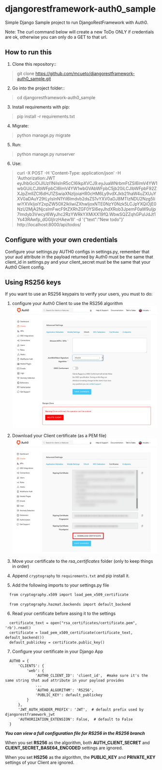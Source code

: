 # djangorestframework-auth0_sample

Simple Django Sample project to run DjangoRestFramework with Auth0.

Note: The curl command below will create a new ToDo ONLY if credentials are ok, otherwise you can only do a GET to that url.

How to run this
-----------
1. Clone this repository::
  >git clone https://github.com/mcueto/djangorestframework-auth0_sample.git

2. Go into the project folder::
  >cd djangorestframework-auth0_sample

3. Install requirements with pip:
  >pip install -r requirements.txt

4. Migrate:
  >python manage.py migrate

5. Run:
  >python manage.py runserver

6. Use:
  >curl -X POST -H 'Content-Type: application/json' -H 'Authorization:JWT  eyJhbGciOiJIUzI1NiIsInR5cCI6IkpXVCJ9.eyJuaWNrbmFtZSI6ImV4YW1wbGUiLCJlbWFpbCI6ImV4YW1wbGVAbWFpbC5jb20iLCJlbWFpbF92ZXJpZmllZCI6dHJ1ZSwiaXNzIjoiaHR0cHM6Ly9vdXJkb21haW4uZXUuYXV0aDAuY29tLyIsInN1YiI6Imdvb2dsZS1vYXV0aDJ8MTIzNDU2Nzg5IiwiYXVkIjoiY2xpZW50X2lkIiwiZXhwIjoxNTE0NzY0Nzk5LCJpYXQiOjE0NzU2MjA2NjcsImFwcF9tZXRhZGF0YSI6eyJhdXRob3JpemF0aW9uIjp7Imdyb3VwcyI6WyJhc2RzYWRkYXMiXX19fQ.WbwSQZZqhGPulJdJt1Ys43RAwfp_dGGljIrzHAew1lI' -d '{"text":"New todo"}' http://localhost:8000/api/todos/

Configure with your own credentials
-----------
Configure your settings.py AUTH0 configs in settings.py, remember that your aud attribute in the payload returned by Auth0 must be the same that client_id in settings.py and your client_secret must be the same that your Auth0 Client config.

Using RS256 keys
-----------
If you want to use an RS256 keypairs to verify your users, you must to do:
1. configure your Auth0 Client to use the RS256 algorithm
  ![alt text][img1]

2. Download your Client certificate (as a PEM file)
  ![alt text][img2]

3. Move your certificate to the *rsa_certificates* folder (only to keep things in order)

4. Append `cryptography` to `requirements.txt` and pip install it.

5. Add the following imports to your settings.py file
```
  from cryptography.x509 import load_pem_x509_certificate

  from cryptography.hazmat.backends import default_backend
```

6. Read your certificate before assing it to the settings
```
  certificate_text = open("rsa_certificates/certificate.pem", 'rb').read()
  certificate = load_pem_x509_certificate(certificate_text, default_backend())
  default_publickey = certificate.public_key()
```

7. Configure your certificate in your Django App
```
  AUTH0 = {
      'CLIENTS': {
          'web': {
              'AUTH0_CLIENT_ID': 'client_id',  #make sure it's the same string that aud attribute in your payload provides
              ...
              'AUTH0_ALGORITHM': 'RS256',
              'PUBLIC_KEY': default_publickey
          }
      },
      'JWT_AUTH_HEADER_PREFIX': 'JWT',  # default prefix used by djangorestframework_jwt
      'AUTHORIZATION_EXTENSION': False,  # default to False
  }
```
***You can view a full configuration file for RS256 in the RS256 branch***


  When you set **RS256** as the algorithm, both **AUTH_CLIENT_SECRET** and **CLIENT_SECRET_BASE64_ENCODED** settings are ignored.

  When you set **HS256** as the algorithm, the **PUBLIC_KEY** and **PRIVATE_KEY** settings of your Client are ignored.

[img1]: docs/images/rsa256-1.png "RS256 Selection"
[img2]: docs/images/rsa256-2.png "Certificate download"
